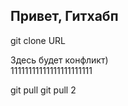 ## Привет, Гитхабп

git clone URL

Здесь будет конфликт)  
11111111111111111111111

git pull
git pull 2